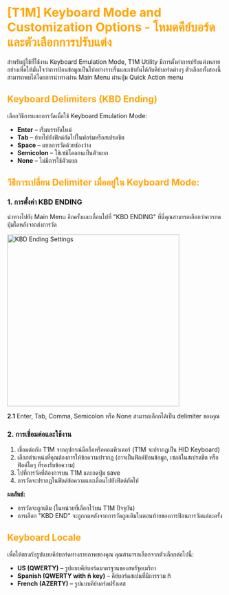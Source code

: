# <span style="color: orange">[T1M] Keyboard Mode and Customization Options - โหมดคีย์บอร์ดและตัวเลือกการปรับแต่ง</span>

สำหรับผู้ใช้ที่ใช้งาน Keyboard Emulation Mode, T1M Utility มีการตั้งค่าการปรับแต่งหลายอย่างเพื่อให้มั่นใจว่าการป้อนข้อมูลเป็นไปอย่างราบรื่นและเข้ากันได้กับคีย์บอร์ดต่างๆ ตัวเลือกทั้งสองนี้สามารถพบได้โดยการนำทางผ่าน Main Menu ผ่านปุ่ม Quick Action menu

## <span style="color: orange">Keyboard Delimiters (KBD Ending)</span>

เลือกวิธีการแยกการวัดเมื่อใช้ Keyboard Emulation Mode:

- **Enter** – เริ่มบรรทัดใหม่
- **Tab** – ย้ายไปยังฟิลด์ถัดไปในฟอร์มหรือสเปรดชีต
- **Space** – แยกการวัดด้วยช่องว่าง
- **Semicolon** – ใช้เซมิโคลอนเป็นตัวแยก
- **None** – ไม่มีการใช้ตัวแยก

## <span style="color: orange">วิธีการเปลี่ยน Delimiter เมื่ออยู่ใน Keyboard Mode:</span>

### 1. การตั้งค่า KBD ENDING

นำทางไปยัง Main Menu อีกครั้งและเลื่อนไปที่ "KBD ENDING" ที่นี่คุณสามารถเลือกว่าควรกดปุ่มใดหลังจากส่งการวัด

<img src="https://support.reekon.tools/hc/article_attachments/38896819301012" alt="KBD Ending Settings" width="400">

**2.1** Enter, Tab, Comma, Semicolon หรือ None สามารถเลือกได้เป็น delimiter ของคุณ

### 2. การเชื่อมต่อและใช้งาน

1. เชื่อมต่อกับ T1M จากอุปกรณ์มือถือหรือคอมพิวเตอร์ (T1M จะปรากฏเป็น HID Keyboard)
2. เลือกตำแหน่งที่คุณต้องการให้ข้อความปรากฏ (อาจเป็นฟิลด์ป้อนข้อมูล, เซลล์ในสเปรดชีต หรือฟิลด์ใดๆ ที่รองรับข้อความ)
3. ไปที่การวัดที่ต้องการบน T1M และกดปุ่ม save
4. การวัดจะปรากฏในฟิลด์ข้อความและเลื่อนไปยังฟิลด์ถัดไป

**ผลลัพธ์:**

- การวัดจะถูกเติม (ในหน่วยที่เลือกไว้บน T1M ปัจจุบัน)
- การเลือก "KBD END" จะถูกกดหลังจากการวัดถูกเติมในตอนท้ายของการป้อนการวัดแต่ละครั้ง

## <span style="color: orange">Keyboard Locale</span>

เพื่อให้ตรงกับรูปแบบคีย์บอร์ดทางกายภาพของคุณ คุณสามารถเลือกจากตัวเลือกต่อไปนี้:

- **US (QWERTY)** – รูปแบบคีย์บอร์ดมาตรฐานของสหรัฐอเมริกา
- **Spanish (QWERTY with ñ key)** – คีย์บอร์ดสเปนที่มีการรวม ñ
- **French (AZERTY)** – รูปแบบคีย์บอร์ดฝรั่งเศส
